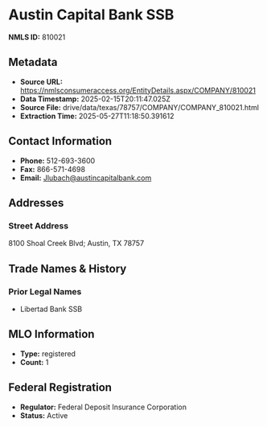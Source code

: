 # Austin Capital Bank SSB

**NMLS ID:** 810021

## Metadata
- **Source URL:** https://nmlsconsumeraccess.org/EntityDetails.aspx/COMPANY/810021
- **Data Timestamp:** 2025-02-15T20:11:47.025Z
- **Source File:** drive/data/texas/78757/COMPANY/COMPANY_810021.html
- **Extraction Time:** 2025-05-27T11:18:50.391612

## Contact Information
- **Phone:** 512-693-3600
- **Fax:** 866-571-4698
- **Email:** Jlubach@austincapitalbank.com

## Addresses
### Street Address
8100 Shoal Creek Blvd; Austin, TX 78757

## Trade Names & History
### Prior Legal Names
- Libertad Bank SSB

## MLO Information
- **Type:** registered
- **Count:** 1

## Federal Registration
- **Regulator:** Federal Deposit Insurance Corporation
- **Status:** Active

